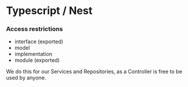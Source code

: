 # Typescript / Nest

### Access restrictions

- interface (exported)
- model
- implementation
- module (exported)

We do this for our Services and Repositories, as a Controller is free to be used by anyone.
